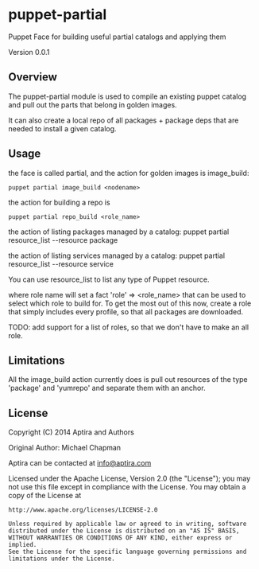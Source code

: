 puppet-partial
==============

Puppet Face for building useful partial catalogs and applying them

Version 0.0.1

## Overview

The puppet-partial module is used to compile an existing puppet catalog and pull
out the parts that belong in golden images.

It can also create a local repo of all packages + package deps that are needed to
install a given catalog.

## Usage

the face is called partial, and the action for golden images is image_build:

    puppet partial image_build <nodename>

the action for building a repo is

    puppet partial repo_build <role_name>

the action of listing packages managed by a catalog:
    puppet partial resource_list --resource package <nodename>

the action of listing services managed by a catalog:
    puppet partial resource_list --resource service <nodename>

You can use resource_list to list any type of Puppet resource.

where role name will set a fact 'role' => <role_name> that can be used to select
which role to build for. To get the most out of this now, create a role that simply
includes every profile, so that all packages are downloaded.

TODO: add support for a list of roles, so that we don't have to make an all role.

## Limitations

All the image_build action currently does is pull out resources of the type 'package' and 'yumrepo'
and separate them with an anchor.

## License
Copyright (C) 2014 Aptira and Authors

Original Author: Michael Chapman

Aptira can be contacted at info@aptira.com


Licensed under the Apache License, Version 2.0 (the "License");
you may not use this file except in compliance with the License.
You may obtain a copy of the License at

    http://www.apache.org/licenses/LICENSE-2.0

    Unless required by applicable law or agreed to in writing, software
    distributed under the License is distributed on an "AS IS" BASIS,
    WITHOUT WARRANTIES OR CONDITIONS OF ANY KIND, either express or implied.
    See the License for the specific language governing permissions and
    limitations under the License.
